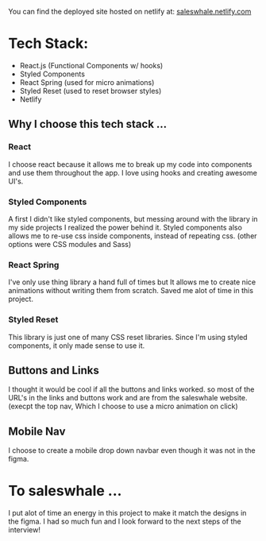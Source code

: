You can find the deployed site hosted on netlify at: [saleswhale.netlify.com](saleswhale.netlify.app)

# Tech Stack:
- React.js (Functional Components w/ hooks)
- Styled Components
- React Spring (used for micro animations)
- Styled Reset (used to reset browser styles)
- Netlify

## Why I choose this tech stack ...

### React
I choose react because it allows me to break up my code into components and use them throughout the app. I love using hooks and creating awesome UI's.

### Styled Components
A first I didn't like styled components, but messing around with the library in my side projects I realized the power behind it. Styled components also allows me to re-use css inside components, instead of repeating css. (other options were CSS modules and Sass)

### React Spring
I've only use thing library a hand full of times but It allows me to create nice animations without writing them from scratch. Saved me alot of time in this project. 

### Styled Reset
This library is just one of many CSS reset libraries. Since I'm using styled components, it only made sense to use it.

## Buttons and Links
I thought it would be cool if all the buttons and links worked. so most of the URL's in the links and buttons work and are from the saleswhale website. (execpt the top nav, Which I choose to use a micro animation on click)

## Mobile Nav
I choose to create a mobile drop down navbar even though it was not in the figma.


# To saleswhale ... 
I put alot of time an energy in this project to make it match the designs in the figma. I had so much fun and I look forward to the next steps of the interview!



